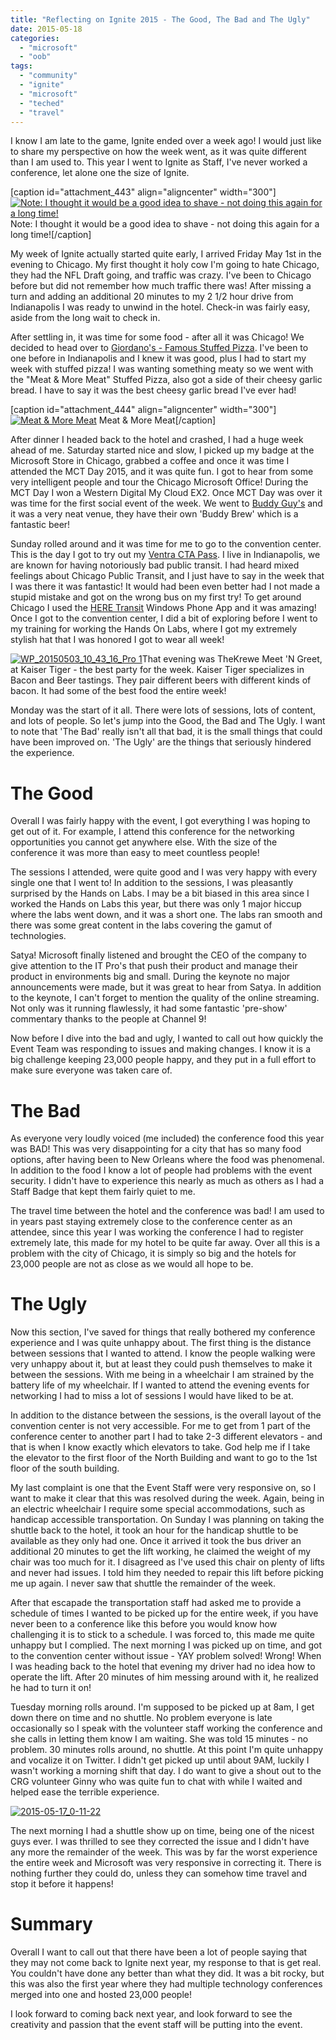 ```yaml
---
title: "Reflecting on Ignite 2015 - The Good, The Bad and The Ugly"
date: 2015-05-18
categories: 
  - "microsoft"
  - "oob"
tags: 
  - "community"
  - "ignite"
  - "microsoft"
  - "teched"
  - "travel"
---
```


I know I am late to the game, Ignite ended over a week ago! I would just like to share my perspective on how the week went, as it was quite different than I am used to. This year I went to Ignite as Staff, I've never worked a conference, let alone one the size of Ignite.

\[caption id="attachment\_443" align="aligncenter" width="300"\][![Note: I thought it would be a good idea to shave - not doing this again for a long time!](/assets/images/posts/WP_20150501_17_51_53_Pro-1-300x279.jpg)](http://mattblogsit.com/wp-content/uploads/2015/05/WP_20150501_17_51_53_Pro-1.jpg) Note: I thought it would be a good idea to shave - not doing this again for a long time!\[/caption\]

My week of Ignite actually started quite early, I arrived Friday May 1st in the evening to Chicago. My first thought it holy cow I'm going to hate Chicago, they had the NFL Draft going, and traffic was crazy. I've been to Chicago before but did not remember how much traffic there was! After missing a turn and adding an additional 20 minutes to my 2 1/2 hour drive from Indianapolis I was ready to unwind in the hotel. Check-in was fairly easy, aside from the long wait to check in.

<!--more-->

After settling in, it was time for some food - after all it was Chicago! We decided to head over to [Giordano's - Famous Stuffed Pizza](http://giordanos.com/our-locations/chicago/). I've been to one before in Indianapolis and I knew it was good, plus I had to start my week with stuffed pizza! I was wanting something meaty so we went with the "Meat & More Meat" Stuffed Pizza, also got a side of their cheesy garlic bread. I have to say it was the best cheesy garlic bread I've ever had!

\[caption id="attachment\_444" align="aligncenter" width="300"\][![Meat & More Meat](/assets/images/posts/WP_20150501_21_48_19_Pro-1-300x271.jpg)](http://mattblogsit.com/wp-content/uploads/2015/05/WP_20150501_21_48_19_Pro-1.jpg) Meat & More Meat\[/caption\]

After dinner I headed back to the hotel and crashed, I had a huge week ahead of me. Saturday started nice and slow, I picked up my badge at the Microsoft Store in Chicago, grabbed a coffee and once it was time I attended the MCT Day 2015, and it was quite fun. I got to hear from some very intelligent people and tour the Chicago Microsoft Office! During the MCT Day I won a Western Digital My Cloud EX2. Once MCT Day was over it was time for the first social event of the week. We went to [Buddy Guy's](http://www.buddyguy.com/) and it was a very neat venue, they have their own 'Buddy Brew' which is a fantastic beer!

Sunday rolled around and it was time for me to go to the convention center. This is the day I got to try out my [Ventra CTA Pass](https://www.ventrachicago.com/). I live in Indianapolis, we are known for having notoriously bad public transit. I had heard mixed feelings about Chicago Public Transit, and I just have to say in the week that I was there it was fantastic! It would had been even better had I not made a stupid mistake and got on the wrong bus on my first try! To get around Chicago I used the [HERE Transit](http://www.windowsphone.com/en-gb/store/app/here-transit/adfdad16-b54a-4ec3-b11e-66bd691be4e6) Windows Phone App and it was amazing! Once I got to the convention center, I did a bit of exploring before I went to my training for working the Hands On Labs, where I got my extremely stylish hat that I was honored I got to wear all week!

[![WP_20150503_10_43_16_Pro 1](/assets/images/posts/WP_20150503_10_43_16_Pro-1-300x256.jpg)](http://mattblogsit.com/wp-content/uploads/2015/05/WP_20150503_10_43_16_Pro-1.jpg)That evening was TheKrewe Meet 'N Greet, at Kaiser Tiger - the best party for the week. Kaiser Tiger specializes in Bacon and Beer tastings. They pair different beers with different kinds of bacon. It had some of the best food the entire week!

Monday was the start of it all. There were lots of sessions, lots of content, and lots of people. So let's jump into the Good, the Bad and The Ugly. I want to note that 'The Bad' really isn't all that bad, it is the small things that could have been improved on. 'The Ugly' are the things that seriously hindered the experience.

# The Good

Overall I was fairly happy with the event, I got everything I was hoping to get out of it. For example, I attend this conference for the networking opportunities you cannot get anywhere else. With the size of the conference it was more than easy to meet countless people!

The sessions I attended, were quite good and I was very happy with every single one that I went to! In addition to the sessions, I was pleasantly surprised by the Hands on Labs. I may be a bit biased in this area since I worked the Hands on Labs this year, but there was only 1 major hiccup where the labs went down, and it was a short one. The labs ran smooth and there was some great content in the labs covering the gamut of technologies.

Satya! Microsoft finally listened and brought the CEO of the company to give attention to the IT Pro's that push their product and manage their product in environments big and small. During the keynote no major announcements were made, but it was great to hear from Satya. In addition to the keynote, I can't forget to mention the quality of the online streaming. Not only was it running flawlessly, it had some fantastic 'pre-show' commentary thanks to the people at Channel 9!

Now before I dive into the bad and ugly, I wanted to call out how quickly the Event Team was responding to issues and making changes. I know it is a big challenge keeping 23,000 people happy, and they put in a full effort to make sure everyone was taken care of.

# The Bad

As everyone very loudly voiced (me included) the conference food this year was BAD! This was very disappointing for a city that has so many food options, after having been to New Orleans where the food was phenomenal. In addition to the food I know a lot of people had problems with the event security. I didn't have to experience this nearly as much as others as I had a Staff Badge that kept them fairly quiet to me.

The travel time between the hotel and the conference was bad! I am used to in years past staying extremely close to the conference center as an attendee, since this year I was working the conference I had to register extremely late, this made for my hotel to be quite far away. Over all this is a problem with the city of Chicago, it is simply so big and the hotels for 23,000 people are not as close as we would all hope to be.

# The Ugly

Now this section, I've saved for things that really bothered my conference experience and I was quite unhappy about. The first thing is the distance between sessions that I wanted to attend. I know the people walking were very unhappy about it, but at least they could push themselves to make it between the sessions. With me being in a wheelchair I am strained by the battery life of my wheelchair. If I wanted to attend the evening events for networking I had to miss a lot of sessions I would have liked to be at.

In addition to the distance between the sessions, is the overall layout of the convention center is not very accessible. For me to get from 1 part of the conference center to another part I had to take 2-3 different elevators - and that is when I know exactly which elevators to take. God help me if I take the elevator to the first floor of the North Building and want to go to the 1st floor of the south building.

My last complaint is one that the Event Staff were very responsive on, so I want to make it clear that this was resolved during the week. Again, being in an electric wheelchair I require some special accommodations, such as handicap accessible transportation. On Sunday I was planning on taking the shuttle back to the hotel, it took an hour for the handicap shuttle to be available as they only had one. Once it arrived it took the bus driver an additional 20 minutes to get the lift working, he claimed the weight of my chair was too much for it. I disagreed as I've used this chair on plenty of lifts and never had issues. I told him they needed to repair this lift before picking me up again. I never saw that shuttle the remainder of the week.

After that escapade the transportation staff had asked me to provide a schedule of times I wanted to be picked up for the entire week, if you have never been to a conference like this before you would know how challenging it is to stick to a schedule. I was forced to, this made me quite unhappy but I complied. The next morning I was picked up on time, and got to the convention center without issue - YAY problem solved! Wrong! When I was heading back to the hotel that evening my driver had no idea how to operate the lift. After 20 minutes of him messing around with it, he realized he had to turn it on!

Tuesday morning rolls around. I'm supposed to be picked up at 8am, I get down there on time and no shuttle. No problem everyone is late occasionally so I speak with the volunteer staff working the conference and she calls in letting them know I am waiting. She was told 15 minutes - no problem. 30 minutes rolls around, no shuttle. At this point I'm quite unhappy and vocalize it on Twitter. I didn't get picked up until about 9AM, luckily I wasn't working a morning shift that day. I do want to give a shout out to the CRG volunteer Ginny who was quite fun to chat with while I waited and helped ease the terrible experience.

[![2015-05-17_0-11-22](/assets/images/posts/2015-05-17_0-11-22-300x208.png)](http://mattblogsit.com/wp-content/uploads/2015/05/2015-05-17_0-11-22.png)

The next morning I had a shuttle show up on time, being one of the nicest guys ever. I was thrilled to see they corrected the issue and I didn't have any more the remainder of the week. This was by far the worst experience the entire week and Microsoft was very responsive in correcting it. There is nothing further they could do, unless they can somehow time travel and stop it before it happens!

# Summary

Overall I want to call out that there have been a lot of people saying that they may not come back to Ignite next year, my response to that is get real. You couldn't have done any better than what they did. It was a bit rocky, but this was also the first year where they had multiple technology conferences merged into one and hosted 23,000 people!

I look forward to coming back next year, and look forward to see the creativity and passion that the event staff will be putting into the event.
